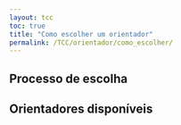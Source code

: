 ```yaml
---
layout: tcc
toc: true
title: "Como escolher um orientador"
permalink: /TCC/orientador/como_escolher/
---
```



## Processo de escolha

## Orientadores disponíveis